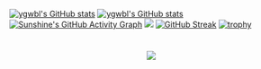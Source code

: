 [![ygwbl's GitHub stats](https://github-readme-stats.vercel.app/api?username=ygwbl)](https://github.com/ygwbl)
[![ygwbl's GitHub stats](https://github-readme-stats.vercel.app/api?username=ygwbl)](https://github.com/ygwbl)
[![Sunshine's GitHub Activity Graph](https://activity-graph.herokuapp.com/graph?username=ygwbl&theme=xcode)](https://github.com/ygwbl)
![](https://stats.justsong.cn/api/github?username=ygwbl)
[![GitHub Streak](https://github-readme-streak-stats.herokuapp.com/?user=ygwbl)](https://github.com/ygwbl)
[![trophy](https://github-profile-trophy.vercel.app/?username=ygwbl)](https://github.com/ygwbl)
<h1 align="center">
  <a href="https://github.com/ygwbl/">
    <img src="https://readme-typing-svg.herokuapp.com/?lines=console.log(%22Hello%2C%20World!%22);小刘同学祝您今天愉快!&center=true&size=27">
  </a>
</h1>
